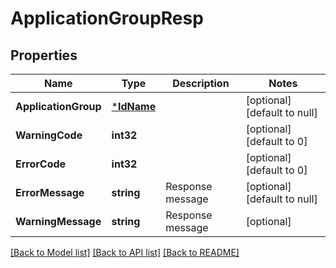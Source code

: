 # ApplicationGroupResp

## Properties
Name | Type | Description | Notes
------------ | ------------- | ------------- | -------------
**ApplicationGroup** | [***IdName**](IdName.md) |  | [optional] [default to null]
**WarningCode** | **int32** |  | [optional] [default to 0]
**ErrorCode** | **int32** |  | [optional] [default to 0]
**ErrorMessage** | **string** | Response message | [optional] [default to null]
**WarningMessage** | **string** | Response message | [optional] 

[[Back to Model list]](../README.md#documentation-for-models) [[Back to API list]](../README.md#documentation-for-api-endpoints) [[Back to README]](../README.md)

